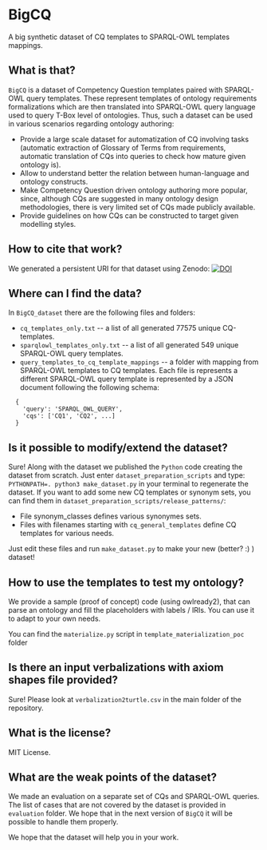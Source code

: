 # BigCQ
A big synthetic dataset of CQ templates to SPARQL-OWL templates mappings.

## What is that?
`BigCQ` is a dataset of Competency Question templates paired with SPARQL-OWL query templates. These represent templates of ontology requirements formalizations which are then translated into SPARQL-OWL query language used to query T-Box level of ontologies. Thus, such a dataset can be used in various scenarios regarding ontology authoring:

* Provide a large scale dataset for automatization of CQ involving tasks (automatic extraction of Glossary of Terms from requirements, automatic translation of CQs into queries to check how mature given ontology is).
* Allow to understand better the relation between human-language and ontology constructs.
* Make Competency Question driven ontology authoring more popular, since, although CQs are suggested in many ontology design methodologies, there is very limited set of CQs made publicly available.
* Provide guidelines on how CQs can be constructed to target given modelling styles.

## How to cite that work?
We generated a persistent URI for that dataset using Zenodo:
[![DOI](https://zenodo.org/badge/DOI/10.5281/zenodo.4701652.svg)](https://doi.org/10.5281/zenodo.4701652)


## Where can I find the data?
In `BigCQ_dataset` there are the following files and folders:
* `cq_templates_only.txt` -- a list of all generated 77575 unique CQ-templates.
* `sparqlowl_templates_only.txt` -- a list of all generated 549 unique SPARQL-OWL query templates.
* `query_templates_to_cq_template_mappings` -- a folder with mapping from SPARQL-OWL templates to CQ templates. Each file is represents a different SPARQL-OWL query template is represented by a JSON document following the following schema:
```
  {
    'query': 'SPARQL_OWL_QUERY',
    'cqs': ['CQ1', 'CQ2', ...]
  }
```

## Is it possible to modify/extend the dataset?
Sure! Along with the dataset we published the `Python` code creating the dataset from scratch.
Just enter `dataset_preparation_scripts` and type: ` PYTHONPATH=. python3 make_dataset.py ` in your terminal to regenerate the dataset. If you want to add some new CQ templates or synonym sets, you can find them in `dataset_preparation_scripts/release_patterns/`:
* File synonym_classes defines various synonymes sets.
* Files with filenames starting with `cq_general_templates` define CQ templates for various needs.

Just edit these files and run `make_dataset.py` to make your new (better? :) ) dataset!

## How to use the templates to test my ontology?
We provide a sample (proof of concept) code (using owlready2), that can parse an ontology and fill the placeholders with labels / IRIs. You can use it to adapt to your own needs.

You can find the `materialize.py` script in `template_materialization_poc` folder

## Is there an input verbalizations with axiom shapes file provided?
Sure! Please look at `verbalization2turtle.csv` in the main folder of the repository.

## What is the license?
MIT License.

## What are the weak points of the dataset?
We made an evaluation on a separate set of CQs and SPARQL-OWL queries. The list of cases that are not covered by the dataset is provided in `evaluation` folder. We hope that in the next version of `BigCQ` it will be possible to handle them properly.

We hope that the dataset will help you in your work.

